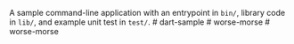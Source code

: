 A sample command-line application with an entrypoint in `bin/`, library code
in `lib/`, and example unit test in `test/`.
#   d a r t - s a m p l e  
 #   w o r s e - m o r s e  
 #   w o r s e - m o r s e  
 